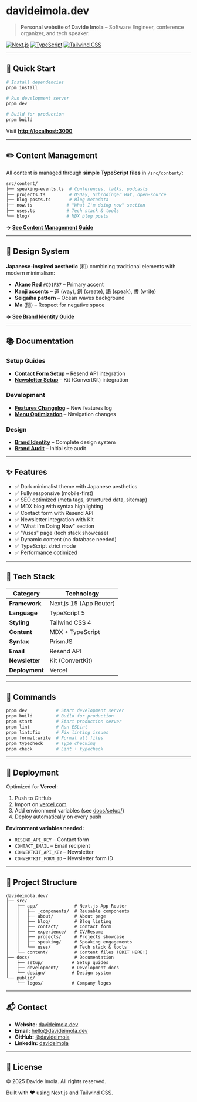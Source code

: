 # davideimola.dev

> **Personal website of Davide Imola** – Software Engineer, conference organizer, and tech speaker.

[![Next.js](https://img.shields.io/badge/Next.js-15-black?style=flat-square&logo=next.js)](https://nextjs.org/)
[![TypeScript](https://img.shields.io/badge/TypeScript-5-blue?style=flat-square&logo=typescript)](https://www.typescriptlang.org/)
[![Tailwind CSS](https://img.shields.io/badge/Tailwind-4-38bdf8?style=flat-square&logo=tailwindcss)](https://tailwindcss.com/)

---

## 🚀 Quick Start

```bash
# Install dependencies
pnpm install

# Run development server
pnpm dev

# Build for production
pnpm build
```

Visit **[http://localhost:3000](http://localhost:3000)**

---

## ✏️ Content Management

All content is managed through **simple TypeScript files** in `/src/content/`:

```bash
src/content/
├── speaking-events.ts  # Conferences, talks, podcasts
├── projects.ts         # OSDay, Schrodinger Hat, open-source
├── blog-posts.ts       # Blog metadata
├── now.ts             # "What I'm doing now" section
├── uses.ts            # Tech stack & tools
└── blog/              # MDX blog posts
```

**→ [See Content Management Guide](./src/content/README.md)**

---

## 🎨 Design System

**Japanese-inspired aesthetic** (和) combining traditional elements with modern minimalism:

- **Akane Red** `#C91F37` – Primary accent
- **Kanji accents** – 道 (way), 創 (create), 語 (speak), 書 (write)
- **Seigaiha pattern** – Ocean waves background
- **Ma** (間) – Respect for negative space

**→ [See Brand Identity Guide](./docs/design/brand-identity.md)**

---

## 📚 Documentation

### **Setup Guides**
- **[Contact Form Setup](./docs/setup/contact-form.md)** – Resend API integration
- **[Newsletter Setup](./docs/setup/newsletter.md)** – Kit (ConvertKit) integration

### **Development**
- **[Features Changelog](./docs/development/features-changelog.md)** – New features log
- **[Menu Optimization](./docs/development/menu-optimization.md)** – Navigation changes

### **Design**
- **[Brand Identity](./docs/design/brand-identity.md)** – Complete design system
- **[Brand Audit](./docs/design/brand-audit.md)** – Initial site audit

---

## ✨ Features

- ✅ Dark minimalist theme with Japanese aesthetics
- ✅ Fully responsive (mobile-first)
- ✅ SEO optimized (meta tags, structured data, sitemap)
- ✅ MDX blog with syntax highlighting
- ✅ Contact form with Resend API
- ✅ Newsletter integration with Kit
- ✅ "What I'm Doing Now" section
- ✅ "/uses" page (tech stack showcase)
- ✅ Dynamic content (no database needed)
- ✅ TypeScript strict mode
- ✅ Performance optimized

---

## 🔧 Tech Stack

| Category | Technology |
|----------|-----------|
| **Framework** | Next.js 15 (App Router) |
| **Language** | TypeScript 5 |
| **Styling** | Tailwind CSS 4 |
| **Content** | MDX + TypeScript |
| **Syntax** | PrismJS |
| **Email** | Resend API |
| **Newsletter** | Kit (ConvertKit) |
| **Deployment** | Vercel |

---

## 📱 Commands

```bash
pnpm dev           # Start development server
pnpm build         # Build for production
pnpm start         # Start production server
pnpm lint          # Run ESLint
pnpm lint:fix      # Fix linting issues
pnpm format:write  # Format all files
pnpm typecheck     # Type checking
pnpm check         # Lint + typecheck
```

---

## 🚀 Deployment

Optimized for **Vercel**:

1. Push to GitHub
2. Import on [vercel.com](https://vercel.com)
3. Add environment variables (see [docs/setup/](./docs/setup/))
4. Deploy automatically on every push

**Environment variables needed:**
- `RESEND_API_KEY` – Contact form
- `CONTACT_EMAIL` – Email recipient
- `CONVERTKIT_API_KEY` – Newsletter
- `CONVERTKIT_FORM_ID` – Newsletter form ID

---

## 📂 Project Structure

```
davideimola.dev/
├── src/
│   ├── app/              # Next.js App Router
│   │   ├── _components/  # Reusable components
│   │   ├── about/        # About page
│   │   ├── blog/         # Blog listing
│   │   ├── contact/      # Contact form
│   │   ├── experience/   # CV/Resume
│   │   ├── projects/     # Projects showcase
│   │   ├── speaking/     # Speaking engagements
│   │   └── uses/         # Tech stack & tools
│   └── content/          # Content files (EDIT HERE!)
├── docs/                 # Documentation
│   ├── setup/           # Setup guides
│   ├── development/     # Development docs
│   └── design/          # Design system
└── public/
    └── logos/           # Company logos
```

---

## 📬 Contact

- **Website:** [davideimola.dev](https://davideimola.dev)
- **Email:** hello@davideimola.dev
- **GitHub:** [@davideimola](https://github.com/davideimola)
- **LinkedIn:** [davideimola](https://linkedin.com/in/davideimola)

---

## 📄 License

© 2025 Davide Imola. All rights reserved.

Built with ❤️ using Next.js and Tailwind CSS.
